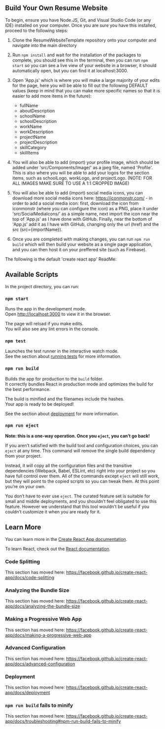 ## Build Your Own Resume Website

To begin, ensure you have Node.JS, Git, and Visual Studio Code (or any IDE) installed on your computer. Once you are sure you have this installed, proceed to the following steps:

  1) Clone the ResumeWebsiteTemplate repository onto your computer and navigate into the main directory
  2) Run `npm install` and wait for the installation of the packages to complete, you should see this in the terminal, then you can run `npm start` so you can see a live view of your website in a browser, it should automatically open, but you can find it at localhost:3000.
  3) Open 'App.js' which is where you will make a large majority of your edits for the page, here you will be able to fill out the following DEFAULT values (keep in mind that you can make more specific names so that it is easier to add more items in the future):
      - fullName
      - aboutDescription
      - schoolName
      - schoolDescription
      - workName
      - workDescription
      - projectName
      - projectDescription
      - skillCategory
      - skillItems
    
  4) You will also be able to add (import) your profile image, which should be added under 'src/Components/Image/' as a jpeg file, named 'Profile'. This is also where you will be able to add your logos for the section items, such as schoolLogo, workLogo, and projectLogo.
  (NOTE: FOR ALL IMAGES MAKE SURE TO USE A 1:1 CROPPED IMAGE)
  5) You will also be able to add (import) social media icons, you can download more social media icons here: https://iconmonstr.com/
    - in order to add a social media icon: first, download the icon from iconmonstr (where you can configure the icon) as a PNG, place it under 'src/SocialMediaIcons/' as a simple name, next import the icon near the top of 'App.js' as I have done with GitHub. Finally, near the bottom of 'App.js' add it as I have with GitHub, changing only the url (href) and the src (src={importName}).

  6) Once you are completed with making changes, you can run `npm run build` which will then build your website as a single page application, and you can then host it on your preffered site (such as Firebase).


The following is the default 'create react app' ReadMe: 

## Available Scripts

In the project directory, you can run:

### `npm start`

Runs the app in the development mode.<br />
Open [http://localhost:3000](http://localhost:3000) to view it in the browser.

The page will reload if you make edits.<br />
You will also see any lint errors in the console.

### `npm test`

Launches the test runner in the interactive watch mode.<br />
See the section about [running tests](https://facebook.github.io/create-react-app/docs/running-tests) for more information.

### `npm run build`

Builds the app for production to the `build` folder.<br />
It correctly bundles React in production mode and optimizes the build for the best performance.

The build is minified and the filenames include the hashes.<br />
Your app is ready to be deployed!

See the section about [deployment](https://facebook.github.io/create-react-app/docs/deployment) for more information.

### `npm run eject`

**Note: this is a one-way operation. Once you `eject`, you can’t go back!**

If you aren’t satisfied with the build tool and configuration choices, you can `eject` at any time. This command will remove the single build dependency from your project.

Instead, it will copy all the configuration files and the transitive dependencies (Webpack, Babel, ESLint, etc) right into your project so you have full control over them. All of the commands except `eject` will still work, but they will point to the copied scripts so you can tweak them. At this point you’re on your own.

You don’t have to ever use `eject`. The curated feature set is suitable for small and middle deployments, and you shouldn’t feel obligated to use this feature. However we understand that this tool wouldn’t be useful if you couldn’t customize it when you are ready for it.

## Learn More

You can learn more in the [Create React App documentation](https://facebook.github.io/create-react-app/docs/getting-started).

To learn React, check out the [React documentation](https://reactjs.org/).

### Code Splitting

This section has moved here: https://facebook.github.io/create-react-app/docs/code-splitting

### Analyzing the Bundle Size

This section has moved here: https://facebook.github.io/create-react-app/docs/analyzing-the-bundle-size

### Making a Progressive Web App

This section has moved here: https://facebook.github.io/create-react-app/docs/making-a-progressive-web-app

### Advanced Configuration

This section has moved here: https://facebook.github.io/create-react-app/docs/advanced-configuration

### Deployment

This section has moved here: https://facebook.github.io/create-react-app/docs/deployment

### `npm run build` fails to minify

This section has moved here: https://facebook.github.io/create-react-app/docs/troubleshooting#npm-run-build-fails-to-minify
